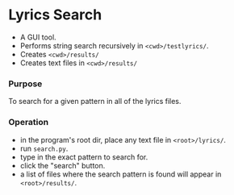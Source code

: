 # Lyrics Search

* A GUI tool. 
* Performs string search recursively in `<cwd>/testlyrics/`. 
* Creates `<cwd>/results/` 
* Creates text files in `<cwd>/results/`

### Purpose

To search for a given pattern in all of the lyrics files.

### Operation

* in the program's root dir, place any text file in `<root>/lyrics/`.
* run `search.py`.
* type in the exact pattern to search for.
* click the "search" button.
* a list of files where the search pattern is found will appear in `<root>/results/`.
